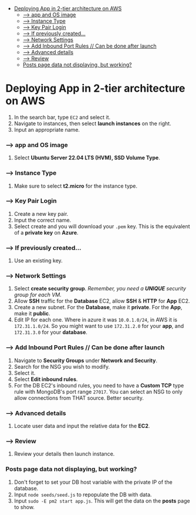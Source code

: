 - [Deploying App in 2-tier architecture on AWS](#deploying-app-in-2-tier-architecture-on-aws)
    - [--\> app and OS image](#---app-and-os-image)
    - [--\> Instance Type](#---instance-type)
    - [--\> Key Pair Login](#---key-pair-login)
    - [--\> If previously created...](#---if-previously-created)
    - [--\> Network Settings](#---network-settings)
    - [--\> Add Inbound Port Rules // Can be done after launch](#---add-inbound-port-rules--can-be-done-after-launch)
    - [--\> Advanced details](#---advanced-details)
    - [--\> Review](#---review)
    - [Posts page data not displaying, but working?](#posts-page-data-not-displaying-but-working)


# Deploying App in 2-tier architecture on AWS

1. In the search bar, type `EC2` and select it.
2. Navigate to instances, then select **launch instances** on the right.
3. Input an appropriate name.

### --> app and OS image
1. Select **Ubuntu Server 22.04 LTS (HVM), SSD Volume Type**.

### --> Instance Type
1. Make sure to select **t2.micro** for the instance type.

### --> Key Pair Login
1. Create a new key pair. 
2. Input the correct name.
3. Select create and you will download your `.pem` key. This is the equivalent of a **private key** on **Azure**.
### --> If previously created...
1. Use an existing key.

### --> Network Settings
1. Select **create security group**. *Remember, you need a **UNIQUE** security group for each VM.*
2. Allow **SSH** traffic for the **Database** EC2, allow **SSH** & **HTTP** for **App** EC2.
3. Create a new subnet. For the **Database**, make it **private**. For the **App**, make it **public**.
4. Edit IP for each one. Where in azure it was `10.0.1.0/24`, in AWS it is `172.31.1.0/24`. So you might want to use `172.31.2.0` for your **app**, and `172.31.3.0` for your **database**.

### --> Add Inbound Port Rules // Can be done after launch
1. Navigate to **Security Groups** under **Network and Security**.
2. Search for the NSG you wish to modify.
3. Select it.
4. Select **Edit inbound rules**.
5. For the DB EC2's inbound rules, you need to have a **Custom TCP** type rule with MongoDB's port range `27017`. You can select an NSG to only allow connections from THAT source. Better security.

### --> Advanced details
1. Locate user data and input the relative data for the **EC2**.

### --> Review
1. Review your details then launch instance.

### Posts page data not displaying, but working?
1. Don't forget to set your DB host variable with the private IP of the database. 
2. Input `node seeds/seed.js` to repopulate the DB with data.
3. Input `sudo -E pm2 start app.js`. This will get the data on the **posts** page to show.